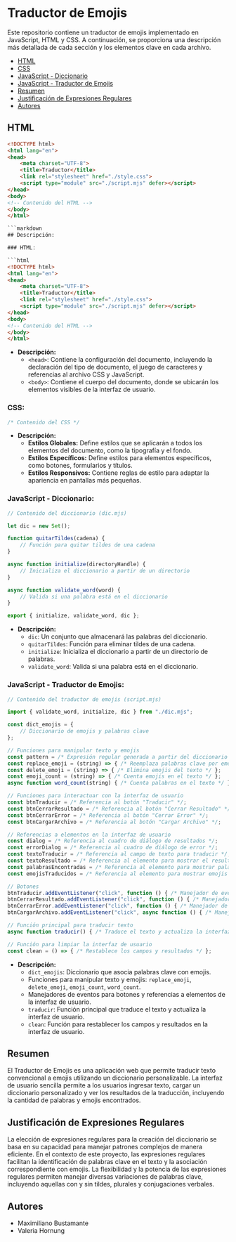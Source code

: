 # Traductor de Emojis

Este repositorio contiene un traductor de emojis implementado en JavaScript, HTML y CSS. A continuación, se proporciona una descripción más detallada de cada sección y los elementos clave en cada archivo.

- [HTML](#html)
- [CSS](#css)
- [JavaScript - Diccionario](#javascript---diccionario)
- [JavaScript - Traductor de Emojis](#javascript---traductor-de-emojis)
- [Resumen](#resumen)
- [Justificación de Expresiones Regulares](#justificación-de-expresiones-regulares)
- [Autores](#autores)

## HTML

```html
<!DOCTYPE html>
<html lang="en">
<head>
    <meta charset="UTF-8">
    <title>Traductor</title>
    <link rel="stylesheet" href="./style.css">
    <script type="module" src="./script.mjs" defer></script>
</head>
<body>
<!-- Contenido del HTML -->
</body>
</html>

```markdown
## Descripción:

### HTML:

```html
<!DOCTYPE html>
<html lang="en">
<head>
    <meta charset="UTF-8">
    <title>Traductor</title>
    <link rel="stylesheet" href="./style.css">
    <script type="module" src="./script.mjs" defer></script>
</head>
<body>
<!-- Contenido del HTML -->
</body>
</html>
```

- **Descripción:**
  - `<head>`: Contiene la configuración del documento, incluyendo la declaración del tipo de documento, el juego de caracteres y referencias al archivo CSS y JavaScript.
  - `<body>`: Contiene el cuerpo del documento, donde se ubicarán los elementos visibles de la interfaz de usuario.

### CSS:

```css
/* Contenido del CSS */
```

- **Descripción:**
  - **Estilos Globales:** Define estilos que se aplicarán a todos los elementos del documento, como la tipografía y el fondo.
  - **Estilos Específicos:** Define estilos para elementos específicos, como botones, formularios y títulos.
  - **Estilos Responsivos:** Contiene reglas de estilo para adaptar la apariencia en pantallas más pequeñas.

### JavaScript - Diccionario:

```javascript
// Contenido del diccionario (dic.mjs)

let dic = new Set();

function quitarTildes(cadena) {
    // Función para quitar tildes de una cadena
}

async function initialize(directoryHandle) {
    // Inicializa el diccionario a partir de un directorio
}

async function validate_word(word) {
    // Valida si una palabra está en el diccionario
}

export { initialize, validate_word, dic };
```

- **Descripción:**
  - `dic`: Un conjunto que almacenará las palabras del diccionario.
  - `quitarTildes`: Función para eliminar tildes de una cadena.
  - `initialize`: Inicializa el diccionario a partir de un directorio de palabras.
  - `validate_word`: Valida si una palabra está en el diccionario.

### JavaScript - Traductor de Emojis:

```javascript
// Contenido del traductor de emojis (script.mjs)

import { validate_word, initialize, dic } from "./dic.mjs";

const dict_emojis = {
    // Diccionario de emojis y palabras clave
};

// Funciones para manipular texto y emojis
const pattern = /* Expresión regular generada a partir del diccionario */;
const replace_emoji = (string) => { /* Reemplaza palabras clave por emojis */ };
const delete_emoji = (string) => { /* Elimina emojis del texto */ };
const emoji_count = (string) => { /* Cuenta emojis en el texto */ };
async function word_count(string) { /* Cuenta palabras en el texto */ }

// Funciones para interactuar con la interfaz de usuario
const btnTraducir = /* Referencia al botón "Traducir" */;
const btnCerrarResultado = /* Referencia al botón "Cerrar Resultado" */;
const btnCerrarError = /* Referencia al botón "Cerrar Error" */;
const btnCargarArchivo = /* Referencia al botón "Cargar Archivo" */;

// Referencias a elementos en la interfaz de usuario
const dialog = /* Referencia al cuadro de diálogo de resultados */;
const errorDialog = /* Referencia al cuadro de diálogo de error */;
const textoTraducir = /* Referencia al campo de texto para traducir */;
const textoResultado = /* Referencia al elemento para mostrar el resultado */;
const palabrasEncontradas = /* Referencia al elemento para mostrar palabras encontradas */;
const emojisTraducidos = /* Referencia al elemento para mostrar emojis encontrados */;

// Botones
btnTraducir.addEventListener("click", function () { /* Manejador de evento al hacer clic en "Traducir" */ });
btnCerrarResultado.addEventListener("click", function () { /* Manejador de evento al hacer clic en "Cerrar Resultado" */ });
btnCerrarError.addEventListener("click", function () { /* Manejador de evento al hacer clic en "Cerrar Error" */ });
btnCargarArchivo.addEventListener("click", async function () { /* Manejador de evento al hacer clic en "Cargar Archivo" */ });

// Función principal para traducir texto
async function traducir() { /* Traduce el texto y actualiza la interfaz de usuario */ }

// Función para limpiar la interfaz de usuario
const clean = () => { /* Restablece los campos y resultados */ };
```

- **Descripción:**
  - `dict_emojis`: Diccionario que asocia palabras clave con emojis.
  - Funciones para manipular texto y emojis: `replace_emoji`, `delete_emoji`, `emoji_count`, `word_count`.
  - Manejadores de eventos para botones y referencias a elementos de la interfaz de usuario.
  - `traducir`: Función principal que traduce el texto y actualiza la interfaz de usuario.
  - `clean`: Función para restablecer los campos y resultados en la interfaz de usuario.

## Resumen

El Traductor de Emojis es una aplicación web que permite traducir texto convencional a emojis utilizando un diccionario personalizable. La interfaz de usuario sencilla permite a los usuarios ingresar texto, cargar un diccionario personalizado y ver los resultados de la traducción, incluyendo la cantidad de palabras y emojis encontrados.

## Justificación de Expresiones Regulares

La elección de expresiones regulares para la creación del diccionario se basa en su capacidad para manejar patrones complejos de manera eficiente. En el contexto de este proyecto, las expresiones regulares facilitan la identificación de palabras clave en el texto y la asociación correspondiente con emojis. La flexibilidad y la potencia de las expresiones regulares permiten manejar diversas variaciones de palabras clave, incluyendo aquellas con y sin tildes, plurales y conjugaciones verbales.

## Autores

- Maximiliano Bustamante
- Valeria Hornung
